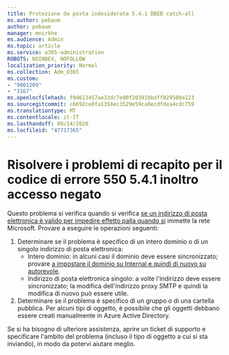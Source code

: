 ```yaml
---
title: Protezione da posta indesiderata 5.4.1 DBEB catch-all
ms.author: pebaum
author: pebaum
manager: mnirkhe
ms.audience: Admin
ms.topic: article
ms.service: o365-administration
ROBOTS: NOINDEX, NOFOLLOW
localization_priority: Normal
ms.collection: Adm_O365
ms.custom:
- "9001209"
- "3167"
ms.openlocfilehash: f9d613457ae33dc7e00f20391bbdff029500a123
ms.sourcegitcommit: c6692ce0fa1358ec3529e59ca0ecdfdea4cdc759
ms.translationtype: MT
ms.contentlocale: it-IT
ms.lasthandoff: 09/14/2020
ms.locfileid: "47717365"
---
```

# <a name="fix-delivery-issues-for-error-code-550-541-relay-access-denied"></a>Risolvere i problemi di recapito per il codice di errore 550 5.4.1 inoltro accesso negato

Questo problema si verifica quando si verifica [se un indirizzo di posta elettronica è valido per impedire effetto palla quando si](https://docs.microsoft.com/exchange/mail-flow-best-practices/use-directory-based-edge-blocking) immette la rete Microsoft. Provare a eseguire le operazioni seguenti:

1. Determinare se il problema è specifico di un intero dominio o di un singolo indirizzo di posta elettronica:
    - Intero dominio: in alcuni casi il dominio deve essere sincronizzato; provare [a impostare il dominio su Internal e quindi di nuovo su autorevole](https://docs.microsoft.com/exchange/mail-flow-best-practices/manage-accepted-domains/manage-accepted-domains).
    - Indirizzo di posta elettronica singolo: a volte l'indirizzo deve essere sincronizzato; la modifica dell'indirizzo proxy SMTP e quindi la modifica di nuovo può essere utile.
2. Determinare se il problema è specifico di un gruppo o di una cartella pubblica. Per alcuni tipi di oggetto, è possibile che gli oggetti debbano essere creati manualmente in Azure Active Directory.

Se si ha bisogno di ulteriore assistenza, aprire un ticket di supporto e specificare l'ambito del problema (incluso il tipo di oggetto a cui si sta inviando), in modo da potervi aiutare meglio.